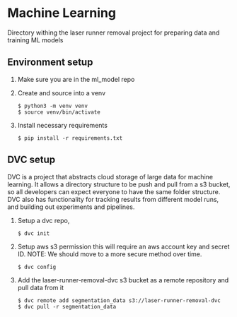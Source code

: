 # Machine Learning 

Directory withing the laser runner removal project for preparing data and training ML models 

## Environment setup

1.  Make sure you are in the ml_model repo 

1.  Create and source into a venv

        $ python3 -m venv venv
        $ source venv/bin/activate

1.  Install necessary requirements 

        $ pip install -r requirements.txt

## DVC setup 

DVC is a project that abstracts cloud storage of large data for machine learning. It allows a directory structure to be push and pull from a s3 bucket, so all developers can expect everyone to have the same folder structure. DVC also has functionality for tracking results from different model runs, and building out experiments and pipelines. 

1.  Setup a dvc repo, 

        $ dvc init 

1.  Setup aws s3 permission this will require an aws account key and secret ID. NOTE: We should move to a more secure method over time. 

        $ dvc config 

1.  Add the laser-runner-removal-dvc s3 bucket as a remote repository and pull data from it

        $ dvc remote add segmentation_data s3://laser-runner-removal-dvc
        $ dvc pull -r segmentation_data 






